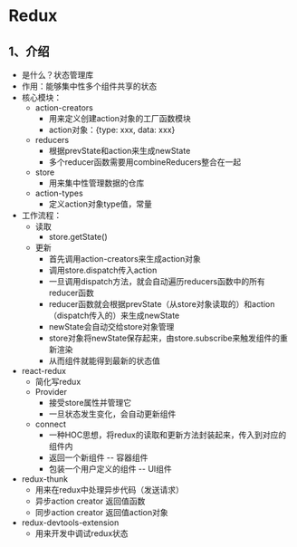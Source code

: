 # Redux
## 1、介绍
* 是什么？状态管理库
* 作用：能够集中性多个组件共享的状态
* 核心模块：
	* action-creators
		* 用来定义创建action对象的工厂函数模块
		* action对象：{type: xxx, data: xxx}
	* reducers
		* 根据prevState和action来生成newState
		* 多个reducer函数需要用combineReducers整合在一起
	* store
		* 用来集中性管理数据的仓库
	* action-types
		* 定义action对象type值，常量
* 工作流程：
	* 读取
		* store.getState() 
	* 更新
		* 首先调用action-creators来生成action对象
		* 调用store.dispatch传入action
		* 一旦调用dispatch方法，就会自动遍历reducers函数中的所有reducer函数
		* reducer函数就会根据prevState（从store对象读取的）和action（dispatch传入的）来生成newState
		* newState会自动交给store对象管理
		* store对象将newState保存起来，由store.subscribe来触发组件的重新渲染
		* 从而组件就能得到最新的状态值
* react-redux
	* 简化写redux
	* Provider
		* 接受store属性并管理它
		* 一旦状态发生变化，会自动更新组件
	* connect
		* 一种HOC思想，将redux的读取和更新方法封装起来，传入到对应的组件内
		* 返回一个新组件 -- 容器组件
		* 包装一个用户定义的组件 -- UI组件
* redux-thunk
	* 用来在redux中处理异步代码（发送请求）
	* 异步action creator 返回值函数
	* 同步action creator 返回值action对象
* redux-devtools-extension
	* 用来开发中调试redux状态
